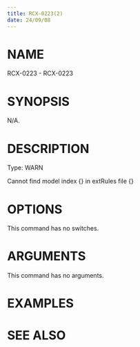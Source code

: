 ```yaml
---
title: RCX-0223(2)
date: 24/09/08
---
```


# NAME

RCX-0223 - RCX-0223

# SYNOPSIS

N/A.

# DESCRIPTION

Type: WARN

Cannot find model index {} in extRules file {}

# OPTIONS

This command has no switches.

# ARGUMENTS

This command has no arguments.

# EXAMPLES

# SEE ALSO
